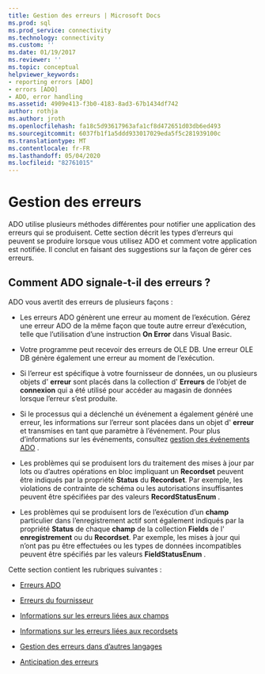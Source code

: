```yaml
---
title: Gestion des erreurs | Microsoft Docs
ms.prod: sql
ms.prod_service: connectivity
ms.technology: connectivity
ms.custom: ''
ms.date: 01/19/2017
ms.reviewer: ''
ms.topic: conceptual
helpviewer_keywords:
- reporting errors [ADO]
- errors [ADO]
- ADO, error handling
ms.assetid: 4909e413-f3b0-4183-8ad3-67b1434df742
author: rothja
ms.author: jroth
ms.openlocfilehash: fa18c5d93617963afa1cf8d472651d03db6ed493
ms.sourcegitcommit: 6037fb1f1a5ddd933017029eda5f5c281939100c
ms.translationtype: MT
ms.contentlocale: fr-FR
ms.lasthandoff: 05/04/2020
ms.locfileid: "82761015"
---
```

# <a name="error-handling"></a>Gestion des erreurs
ADO utilise plusieurs méthodes différentes pour notifier une application des erreurs qui se produisent. Cette section décrit les types d’erreurs qui peuvent se produire lorsque vous utilisez ADO et comment votre application est notifiée. Il conclut en faisant des suggestions sur la façon de gérer ces erreurs.  
  
## <a name="how-does-ado-report-errors"></a>Comment ADO signale-t-il des erreurs ?  
 ADO vous avertit des erreurs de plusieurs façons :  
  
-   Les erreurs ADO génèrent une erreur au moment de l’exécution. Gérez une erreur ADO de la même façon que toute autre erreur d’exécution, telle que l’utilisation d’une instruction **On Error** dans Visual Basic.  
  
-   Votre programme peut recevoir des erreurs de OLE DB. Une erreur OLE DB génère également une erreur au moment de l’exécution.  
  
-   Si l’erreur est spécifique à votre fournisseur de données, un ou plusieurs objets d' **erreur** sont placés dans la collection d' **Erreurs** de l’objet de **connexion** qui a été utilisé pour accéder au magasin de données lorsque l’erreur s’est produite.  
  
-   Si le processus qui a déclenché un événement a également généré une erreur, les informations sur l’erreur sont placées dans un objet d' **erreur** et transmises en tant que paramètre à l’événement. Pour plus d’informations sur les événements, consultez [gestion des événements ADO](../../../ado/guide/data/handling-ado-events.md) .  
  
-   Les problèmes qui se produisent lors du traitement des mises à jour par lots ou d’autres opérations en bloc impliquant un **Recordset** peuvent être indiqués par la propriété **Status** du **Recordset**. Par exemple, les violations de contrainte de schéma ou les autorisations insuffisantes peuvent être spécifiées par des valeurs **RecordStatusEnum** .  
  
-   Les problèmes qui se produisent lors de l’exécution d’un **champ** particulier dans l’enregistrement actif sont également indiqués par la propriété **Status** de chaque **champ** de la collection **Fields** de l' **enregistrement** ou du **Recordset**. Par exemple, les mises à jour qui n’ont pas pu être effectuées ou les types de données incompatibles peuvent être spécifiés par les valeurs **FieldStatusEnum** .  
  
 Cette section contient les rubriques suivantes :  
  
-   [Erreurs ADO](../../../ado/guide/data/ado-errors.md)  
  
-   [Erreurs du fournisseur](../../../ado/guide/data/provider-errors.md)  
  
-   [Informations sur les erreurs liées aux champs](../../../ado/guide/data/field-related-error-information.md)  
  
-   [Informations sur les erreurs liées aux recordsets](../../../ado/guide/data/recordset-related-error-information.md)  
  
-   [Gestion des erreurs dans d’autres langages](../../../ado/guide/data/handling-errors-in-other-languages.md)  
  
-   [Anticipation des erreurs](../../../ado/guide/data/anticipating-errors.md)
